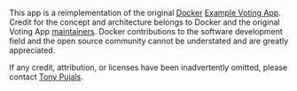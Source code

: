 This app is a reimplementation of the original [Docker](https://docker.com) [Example Voting App](https://github.com/dockersamples/example-voting-app).
Credit for the concept and architecture belongs to Docker and the original Voting App [maintainers](https://github.com/dockersamples/example-voting-app/blob/master/MAINTAINERS).
Docker contributions to the software development field and the open source community cannot be understated and are greatly appreciated.

If any credit, attribution, or licenses have been inadvertently omitted, please contact [Tony Pujals](mailto:pujals@amazon.com?subject=Attribution).
